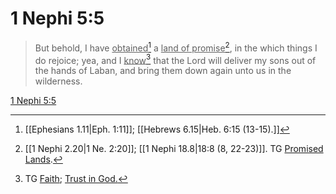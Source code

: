 # 1 Nephi 5:5

> But behold, I have <u>obtained</u>[^a] a <u>land of promise</u>[^b], in the which things I do rejoice; yea, and I <u>know</u>[^c] that the Lord will deliver my sons out of the hands of Laban, and bring them down again unto us in the wilderness.

[1 Nephi 5:5](https://www.churchofjesuschrist.org/study/scriptures/bofm/1-ne/5?lang=eng&id=p5#p5)


[^a]: [[Ephesians 1.11|Eph. 1:11]]; [[Hebrews 6.15|Heb. 6:15 (13-15).]]
[^b]: [[1 Nephi 2.20|1 Ne. 2:20]]; [[1 Nephi 18.8|18:8 (8, 22-23)]]. TG [Promised Lands](https://www.churchofjesuschrist.org/study/scriptures/tg/promised-lands?lang=eng).
[^c]: TG [Faith](https://www.churchofjesuschrist.org/study/scriptures/tg/faith?lang=eng); [Trust in God.](https://www.churchofjesuschrist.org/study/scriptures/tg/trust-in-god?lang=eng)
